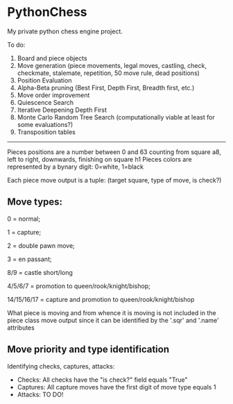 # PythonChess

My private python chess engine project.

To do:  
1. Board and piece objects
2. Move generation (piece movements, legal moves, castling, check, checkmate, stalemate, repetition, 50 move rule, dead positions)
3. Position Evaluation
4. Alpha-Beta pruning (Best First, Depth First, Breadth first, etc.)
5. Move order improvement
6. Quiescence Search
7. Iterative Deepening Depth First
8. Monte Carlo Random Tree Search (computationally viable at least for some evaluations?)
9. Transposition tables

---

Pieces positions are a number between 0 and 63 counting from square a8, left to right, downwards, finishing on square h1
Pieces colors are represented by a bynary digit: 0=white, 1=black

Each piece move output is a tuple: (target square, type of move, is check?)

## Move types: 

0 = normal;

1 = capture; 

2 = double pawn move; 

3 = en passant; 

8/9 = castle short/long

4/5/6/7 = promotion to queen/rook/knight/bishop;

14/15/16/17 = capture and promotion to queen/rook/knight/bishop
			     
What piece is moving and from whence it is moving is not included in the piece class move output since it can be identified by the '.sqr' and '.name' attributes

## Move priority and type identification

Identifying checks, captures, attacks:
* Checks: All checks have the "is check?" field equals "True"
* Captures: All capture moves have the first digit of move type equals 1
* Attacks: TO DO!
